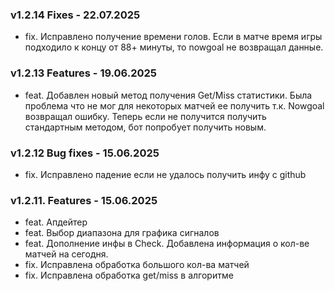 ### v1.2.14 Fixes - 22.07.2025
- fix. Исправлено получение времени голов. Если в матче время игры подходило к концу от 88+ минуты, то nowgoal не возвращал данные.

### v1.2.13 Features - 19.06.2025
- feat. Добавлен новый метод получения Get/Miss статистики. Была проблема что не мог для некоторых матчей ее получить т.к. Nowgoal возвращал ошибку. Теперь если не получится получить стандартным методом, бот попробует получить новым.

### v1.2.12 Bug fixes - 15.06.2025
- fix. Исправлено падение если не удалось получить инфу с github

### v1.2.11. Features - 15.06.2025
- feat. Апдейтер
- feat. Выбор диапазона для графика сигналов
- feat. Дополнение инфы в Check. Добавлена информация о кол-ве матчей на сегодня.
- fix. Исправлена обработка большого кол-ва матчей
- fix. Исправлена обработка get/miss в алгоритме
